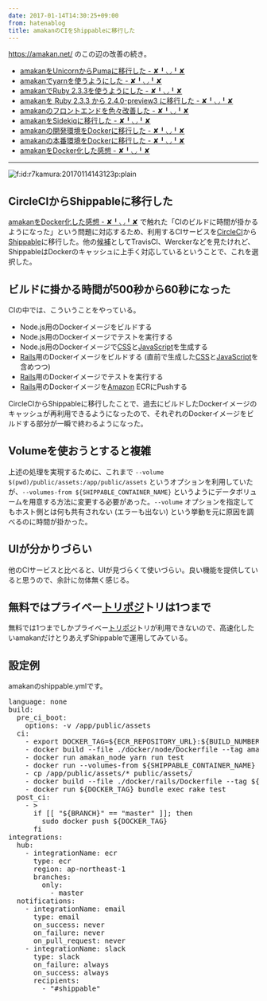 ```yaml
---
date: 2017-01-14T14:30:25+09:00
from: hatenablog
title: amakanのCIをShippableに移行した
---
```


<p><a href="https://amakan.net/">https://amakan.net/</a> のこの辺の改善の続き。</p>

<ul>
<li><a href="http://r7kamura.hatenablog.com/entry/2016/12/08/001413">amakanをUnicornからPumaに移行した - ✘╹◡╹✘</a></li>
<li><a href="http://r7kamura.hatenablog.com/entry/2016/12/08/061203">amakanでyarnを使うようにした - ✘╹◡╹✘</a></li>
<li><a href="http://r7kamura.hatenablog.com/entry/2016/12/09/201115">amakanでRuby 2.3.3を使うようにした - ✘╹◡╹✘</a></li>
<li><a href="http://r7kamura.hatenablog.com/entry/2016/12/10/221600">amakanを Ruby 2.3.3 から 2.4.0-preview3 に移行した - ✘╹◡╹✘</a></li>
<li><a href="http://r7kamura.hatenablog.com/entry/2016/12/13/074119">amakanのフロントエンドを色々改善した - ✘╹◡╹✘</a></li>
<li><a href="http://r7kamura.hatenablog.com/entry/2016/12/18/212642">amakanをSidekiqに移行した - ✘╹◡╹✘</a></li>
<li><a href="http://r7kamura.hatenablog.com/entry/2016/12/21/010420">amakanの開発環境をDockerに移行した - ✘╹◡╹✘</a></li>
<li><a href="http://r7kamura.hatenablog.com/entry/2016/12/26/041931">amakanの本番環境をDockerに移行した - ✘╹◡╹✘</a></li>
<li><a href="http://r7kamura.hatenablog.com/entry/2017/01/02/223425">amakanをDocker化した感想 - ✘╹◡╹✘</a></li>
</ul>


<hr />

<p><span itemscope itemtype="http://schema.org/Photograph"><img src="https://cdn-ak.f.st-hatena.com/images/fotolife/r/r7kamura/20170114/20170114143123.png" alt="f:id:r7kamura:20170114143123p:plain" title="f:id:r7kamura:20170114143123p:plain" class="hatena-fotolife" itemprop="image"></span></p>

<h2>CircleCIからShippableに移行した</h2>

<p><a href="http://r7kamura.hatenablog.com/entry/2017/01/02/223425">amakanをDocker化した感想 - ✘╹◡╹✘</a> で触れた「CIのビルドに時間が掛かるようになった」という問題に対応するため、利用するCIサービスを<a href="https://circleci.com/">CircleCI</a>から<a href="https://app.shippable.com">Shippable</a>に移行した。他の<a class="keyword" href="http://d.hatena.ne.jp/keyword/%B8%F5%CA%E4">候補</a>としてTravisCI、Werckerなどを見たけれど、ShippableはDockerのキャッシュに上手く対応しているということで、これを選択した。</p>

<h2>ビルドに掛かる時間が500秒から60秒になった</h2>

<p>CIの中では、こういうことをやっている。</p>

<ul>
<li>Node.js用のDockerイメージをビルドする</li>
<li>Node.js用のDockerイメージでテストを実行する</li>
<li>Node.js用のDockerイメージで<a class="keyword" href="http://d.hatena.ne.jp/keyword/CSS">CSS</a>と<a class="keyword" href="http://d.hatena.ne.jp/keyword/JavaScript">JavaScript</a>を生成する</li>
<li><a class="keyword" href="http://d.hatena.ne.jp/keyword/Rails">Rails</a>用のDockerイメージをビルドする (直前で生成した<a class="keyword" href="http://d.hatena.ne.jp/keyword/CSS">CSS</a>と<a class="keyword" href="http://d.hatena.ne.jp/keyword/JavaScript">JavaScript</a>を含めつつ)</li>
<li><a class="keyword" href="http://d.hatena.ne.jp/keyword/Rails">Rails</a>用のDockerイメージでテストを実行する</li>
<li><a class="keyword" href="http://d.hatena.ne.jp/keyword/Rails">Rails</a>用のDockerイメージを<a class="keyword" href="http://d.hatena.ne.jp/keyword/Amazon">Amazon</a> ECRにPushする</li>
</ul>


<p>CircleCIからShippableに移行したことで、過去にビルドしたDockerイメージのキャッシュが再利用できるようになったので、それぞれのDockerイメージをビルドする部分が一瞬で終わるようになった。</p>

<h2>Volumeを使おうとすると複雑</h2>

<p>上述の処理を実現するために、これまで <code>--volume $(pwd)/public/assets:/app/public/assets</code> というオプションを利用していたが、<code>--volumes-from ${SHIPPABLE_CONTAINER_NAME}</code> というようにデータボリュームを用意する方法に変更する必要があった。<code>--volume</code> オプションを指定してもホスト側とは何も共有されない (エラーも出ない) という挙動を元に原因を調べるのに時間が掛かった。</p>

<h2>UIが分かりづらい</h2>

<p>他のCIサービスと比べると、UIが見づらくて使いづらい。良い機能を提供していると思うので、余計に勿体無く感じる。</p>

<h2>無料ではプライベー<a class="keyword" href="http://d.hatena.ne.jp/keyword/%A5%C8%A5%EA%A5%DD%A5%B8">トリポジ</a>トリは1つまで</h2>

<p>無料では1つまでしかプライベー<a class="keyword" href="http://d.hatena.ne.jp/keyword/%A5%C8%A5%EA%A5%DD%A5%B8">トリポジ</a>トリが利用できないので、高速化したいamakanだけとりあえずShippableで運用してみている。</p>

<h2>設定例</h2>

<p>amakanのshippable.ymlです。</p>

<pre class="code lang-yaml" data-lang="yaml" data-unlink><span class="synIdentifier">language</span><span class="synSpecial">:</span> none
<span class="synIdentifier">build</span><span class="synSpecial">:</span>
  <span class="synIdentifier">pre_ci_boot</span><span class="synSpecial">:</span>
    <span class="synIdentifier">options</span><span class="synSpecial">:</span> -v /app/public/assets
  <span class="synIdentifier">ci</span><span class="synSpecial">:</span>
    <span class="synStatement">- </span>export DOCKER_TAG=${ECR_REPOSITORY_URL}:${BUILD_NUMBER}
    <span class="synStatement">- </span>docker build --file ./docker/node/Dockerfile --tag amakan_node .
    <span class="synStatement">- </span>docker run amakan_node yarn run test
    <span class="synStatement">- </span>docker run --volumes-from ${SHIPPABLE_CONTAINER_NAME} amakan_node yarn run build
    <span class="synStatement">- </span>cp /app/public/assets/* public/assets/
    <span class="synStatement">- </span>docker build --file ./docker/rails/Dockerfile --tag ${DOCKER_TAG} .
    <span class="synStatement">- </span>docker run ${DOCKER_TAG} bundle exec rake test
  <span class="synIdentifier">post_ci</span><span class="synSpecial">:</span>
    <span class="synStatement">- </span>&gt;
      if <span class="synSpecial">[[</span> <span class="synConstant">&quot;${BRANCH}&quot;</span> == <span class="synConstant">&quot;master&quot;</span> <span class="synSpecial">]]</span>; then
        sudo docker push ${DOCKER_TAG}
      fi
<span class="synIdentifier">integrations</span><span class="synSpecial">:</span>
  <span class="synIdentifier">hub</span><span class="synSpecial">:</span>
    <span class="synStatement">- </span><span class="synIdentifier">integrationName</span><span class="synSpecial">:</span> ecr
      <span class="synIdentifier">type</span><span class="synSpecial">:</span> ecr
      <span class="synIdentifier">region</span><span class="synSpecial">:</span> ap-northeast-1
      <span class="synIdentifier">branches</span><span class="synSpecial">:</span>
        <span class="synIdentifier">only</span><span class="synSpecial">:</span>
          <span class="synStatement">- </span>master
  <span class="synIdentifier">notifications</span><span class="synSpecial">:</span>
    <span class="synStatement">- </span><span class="synIdentifier">integrationName</span><span class="synSpecial">:</span> email
      <span class="synIdentifier">type</span><span class="synSpecial">:</span> email
      <span class="synIdentifier">on_success</span><span class="synSpecial">:</span> never
      <span class="synIdentifier">on_failure</span><span class="synSpecial">:</span> never
      <span class="synIdentifier">on_pull_request</span><span class="synSpecial">:</span> never
    <span class="synStatement">- </span><span class="synIdentifier">integrationName</span><span class="synSpecial">:</span> slack
      <span class="synIdentifier">type</span><span class="synSpecial">:</span> slack
      <span class="synIdentifier">on_failure</span><span class="synSpecial">:</span> always
      <span class="synIdentifier">on_success</span><span class="synSpecial">:</span> always
      <span class="synIdentifier">recipients</span><span class="synSpecial">:</span>
        <span class="synStatement">- </span><span class="synConstant">&quot;#shippable&quot;</span>
</pre>


